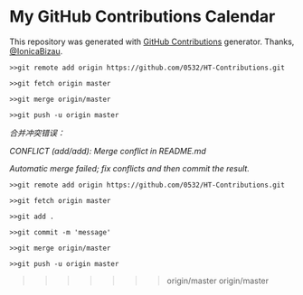 My GitHub Contributions Calendar
================================

This repository was generated with [GitHub Contributions](https://github.com/IonicaBizau/github-contributions) generator. Thanks, [@IonicaBizau](https://github.com/IonicaBizau).

```
>>git remote add origin https://github.com/0532/HT-Contributions.git

>>git fetch origin master

>>git merge origin/master

>>git push -u origin master
```

*合并冲突错误：*

*CONFLICT (add/add): Merge conflict in README.md*

*Automatic merge failed; fix conflicts and then commit the result.*

```
>>git remote add origin https://github.com/0532/HT-Contributions.git

>>git fetch origin master

>>git add .

>>git commit -m 'message'

>>git merge origin/master

>>git push -u origin master

```
>>>>>>> origin/master
>>>>>>> origin/master
